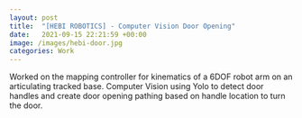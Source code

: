 ```yaml
---
layout: post
title:  "[HEBI ROBOTICS] - Computer Vision Door Opening"
date:   2021-09-15 22:21:59 +00:00
image: /images/hebi-door.jpg
categories: Work
---
```

Worked on the mapping controller for kinematics of a 6DOF robot arm on an articulating tracked base. Computer Vision using Yolo to detect door handles and create door opening pathing based on handle location to turn the door.

